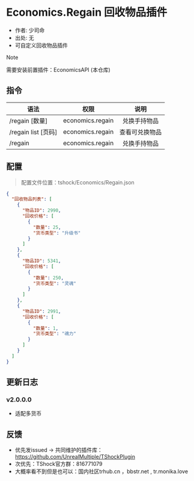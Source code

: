 # Economics.Regain 回收物品插件

- 作者: 少司命
- 出处: 无
- 可自定义回收物品插件

> [!NOTE]  
> 需要安装前置插件：EconomicsAPI (本仓库)  

## 指令

| 语法                |        权限        |   说明    |
|-------------------|:----------------:|:-------:|
| /regain [数量]      | economics.regain | 兑换手持物品  |
| /regain list [页码] | economics.regain | 查看可兑换物品 |
| /regain           | economics.regain | 兑换手持物品  |

## 配置
> 配置文件位置：tshock/Economics/Regain.json
```json
{
  "回收物品列表": [
    {
      "物品ID": 2990,
      "回收价格": [
        {
          "数量": 25,
          "货币类型": "升级书"
        }
      ]
    },
    {
      "物品ID": 5341,
      "回收价格": [
        {
          "数量": 250,
          "货币类型": "灵魂"
        }
      ]
    },
    {
      "物品ID": 2991,
      "回收价格": [
        {
          "数量": 1,
          "货币类型": "魂力"
        }
      ]
    }
  ]
}
```
## 更新日志

### v2.0.0.0
- 适配多货币

## 反馈
- 优先发issued -> 共同维护的插件库：https://github.com/UnrealMultiple/TShockPlugin
- 次优先：TShock官方群：816771079
- 大概率看不到但是也可以：国内社区trhub.cn ，bbstr.net , tr.monika.love
